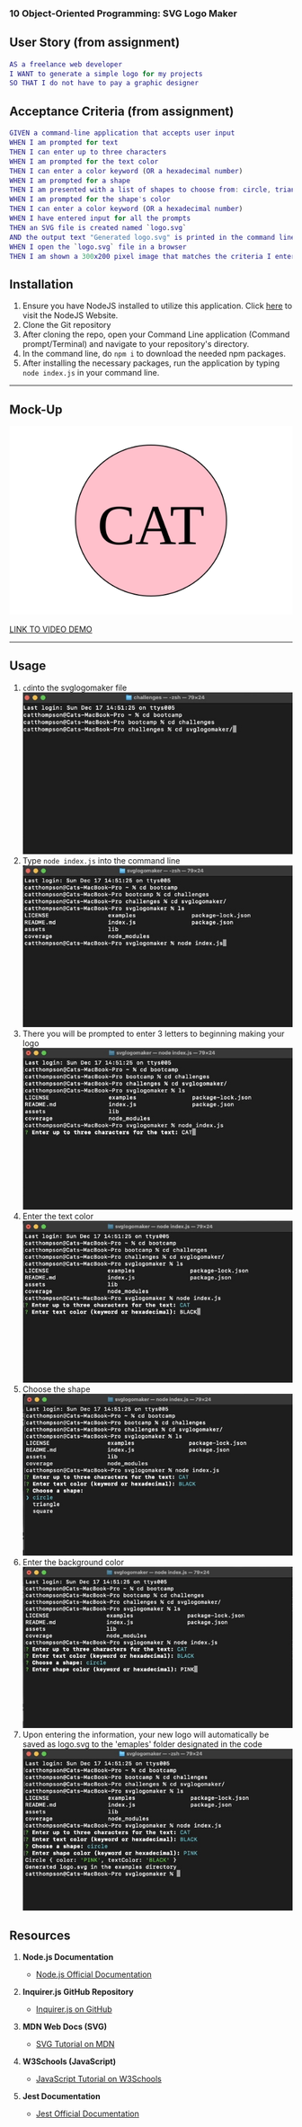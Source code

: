### 10 Object-Oriented Programming: SVG Logo Maker

## User Story (from assignment)

```m
AS a freelance web developer
I WANT to generate a simple logo for my projects
SO THAT I do not have to pay a graphic designer
```

## Acceptance Criteria (from assignment)
```m
GIVEN a command-line application that accepts user input
WHEN I am prompted for text
THEN I can enter up to three characters
WHEN I am prompted for the text color
THEN I can enter a color keyword (OR a hexadecimal number)
WHEN I am prompted for a shape
THEN I am presented with a list of shapes to choose from: circle, triangle, and square
WHEN I am prompted for the shape's color
THEN I can enter a color keyword (OR a hexadecimal number)
WHEN I have entered input for all the prompts
THEN an SVG file is created named `logo.svg`
AND the output text "Generated logo.svg" is printed in the command line
WHEN I open the `logo.svg` file in a browser
THEN I am shown a 300x200 pixel image that matches the criteria I entered
```

## Installation

1. Ensure you have NodeJS installed to utilize this application. Click [here](https://nodejs.org/en) to visit the NodeJS Website.
2. Clone the Git repository 
3. After cloning the repo, open your Command Line application (Command prompt/Terminal) and navigate to your repository's directory.
4. In the command line, do `npm i` to download the needed npm packages.
5. After installing the necessary packages, run the application by typing `node index.js` in your command line.
---
## Mock-Up
![logo.svg](examples/logo.svg)

[LINK TO VIDEO DEMO](https://youtu.be/5b_2HeSgubU)

---
## Usage
1. `cd`into the svglogomaker file
![Alt text](assets/svglogomaker1.jpg)
2. Type `node index.js` into the command line
![Alt text](assets/svglogomaker3.jpg)
3. There you will be prompted to enter 3 letters to beginning making your logo
![Alt text](assets/svglogomaker4.jpg)
4. Enter the text color 
![Alt text](assets/svglogomaker5.jpg)
5. Choose the shape
![Alt text](assets/svglogomaker6.jpg)
6. Enter the background color
![Alt text](assets/svglogomaker7.jpg)
7. Upon entering the information, your new logo will automatically be saved as logo.svg to the 'emaples' folder designated in the code
![Alt text](assets/svglogomaker8.jpg)


## Resources
1. **Node.js Documentation**
   - [Node.js Official Documentation](https://nodejs.org/en/docs/)

2. **Inquirer.js GitHub Repository**
   - [Inquirer.js on GitHub](https://github.com/SBoudrias/Inquirer.js)

3. **MDN Web Docs (SVG)**
   - [SVG Tutorial on MDN](https://developer.mozilla.org/en-US/docs/Web/SVG/Tutorial)

4. **W3Schools (JavaScript)**
   - [JavaScript Tutorial on W3Schools](https://www.w3schools.com/js/)

5. **Jest Documentation**
   - [Jest Official Documentation](https://jestjs.io/docs/getting-started)


